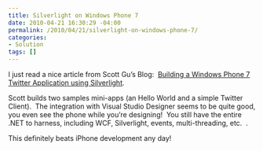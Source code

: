 ```yaml
---
title: Silverlight on Windows Phone 7
date: 2010-04-21 16:30:29 -04:00
permalink: /2010/04/21/silverlight-on-windows-phone-7/
categories:
- Solution
tags: []
---
```

<p></p>  <p>I just read a nice article from Scott Gu’s Blog:&#160; <a href="http://weblogs.asp.net/scottgu/archive/2010/03/18/building-a-windows-phone-7-twitter-application-using-silverlight.aspx">Building a Windows Phone 7 Twitter Application using Silverlight</a>.</p>  <p>Scott builds two samples mini-apps (an Hello World and a simple Twitter Client).&#160; The integration with Visual Studio Designer seems to be quite good, you even see the phone while you’re designing!&#160; You still have the entire .NET to harness, including WCF, Silverlight, events, multi-threading, etc.&#160; .</p>  <p>This definitely beats iPhone development any day!</p>